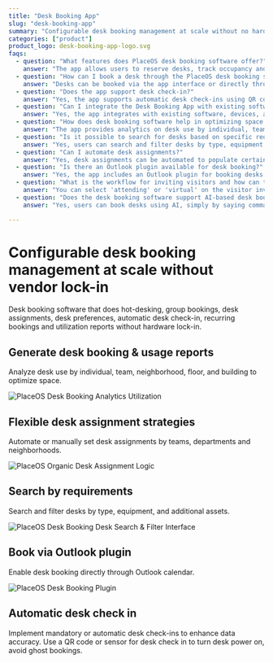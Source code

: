 ```yaml
---
title: "Desk Booking App"
slug: "desk-booking-app"
summary: "Configurable desk booking management at scale without no hardware lock-in"
categories: ["product"]
product_logo: desk-booking-app-logo.svg
faqs:
  - question: "What features does PlaceOS desk booking software offer?"
    answer: "The app allows users to reserve desks, track occupancy and usage, and optimize workspace availability."
  - question: "How can I book a desk through the PlaceOS desk booking software?"
    answer: "Desks can be booked via the app interface or directly through the Outlook plugin."
  - question: "Does the app support desk check-in?"
    answer: "Yes, the app supports automatic desk check-ins using QR codes or sensors to avoid ghost bookings and turn on desk power."
  - question: "Can I integrate the Desk Booking App with existing software and devices?"
    answer: "Yes, the app integrates with existing software, devices, and sensors to track desk occupancy and usage."
  - question: "How does desk booking software help in optimizing space usage?"
    answer: "The app provides analytics on desk use by individual, team, neighborhood, floor, and building to optimize space."
  - question: "Is it possible to search for desks based on specific requirements?"
    answer: "Yes, users can search and filter desks by type, equipment, and additional assets."
  - question: "Can I automate desk assignments?"
    answer: "Yes, desk assignments can be automated to populate certain areas first and be grouped by team to optimize space."
  - question: "Is there an Outlook plugin available for desk booking?"
    answer: "Yes, the app includes an Outlook plugin for booking desks directly through the calendar."
  - question: "What is the workflow for inviting visitors and how can the system differentiate between physical attendees and those attending virtually?"
    answer: "You can select 'attending' or 'virtual' on the visitor invite to differentiate between physical attendees and virtual participants."
  - question: "Does the desk booking software support AI-based desk booking?"
    answer: "Yes, users can book desks using AI, simply by saying commands like 'I need to book a desk tomorrow for the whole day & make sure the booking is near my team.'"

---
```

# Configurable desk booking management at scale without vendor lock-in
Desk booking software that does hot-desking, group bookings, desk assignments, desk preferences, automatic desk check-in, recurring bookings and utilization reports without hardware lock-in.

## Generate desk booking & usage reports
Analyze desk use by individual, team, neighborhood, floor, and building to optimize space.

![PlaceOS Desk Booking Analytics Utilization](/images/products/desk-booking-app/desk-report.webp)

## Flexible desk assignment strategies
Automate or manually set desk assignments by teams, departments and neighborhoods.

![PlaceOS Organic Desk Assignment Logic](/images/products/desk-booking-app/placeos-desk-booking-app-organic-desk-assignment.webp)

## Search by requirements
Search and filter desks by type, equipment, and additional assets.

![PlaceOS Desk Booking Desk Search & Filter Interface](/images/products/desk-booking-app/placeos-desk-booking-app-search-desk-filter-by-features.webp)

## Book via Outlook plugin
Enable desk booking directly through Outlook calendar.

![PlaceOS Desk Booking Plugin](/images/products/desk-booking-app/placeos-desk-booking-app-outlook-plugin.webp)

## Automatic desk check in
Implement mandatory or automatic desk check-ins to enhance data accuracy. Use a QR code or sensor for desk check in to turn desk power on, avoid ghost bookings.
